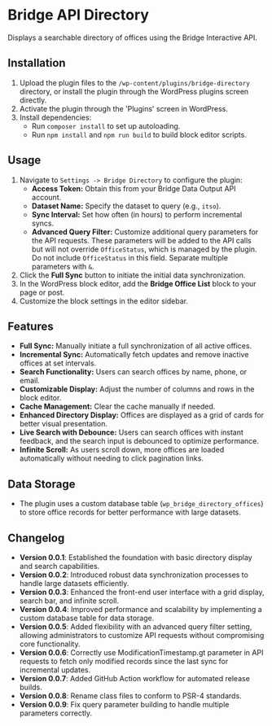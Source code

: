 # Bridge API Directory

Displays a searchable directory of offices using the Bridge Interactive API.

## Installation

1. Upload the plugin files to the `/wp-content/plugins/bridge-directory` directory, or install the plugin through the WordPress plugins screen directly.
2. Activate the plugin through the 'Plugins' screen in WordPress.
3. Install dependencies:
   - Run `composer install` to set up autoloading.
   - Run `npm install` and `npm run build` to build block editor scripts.

## Usage

1. Navigate to `Settings -> Bridge Directory` to configure the plugin:
   - **Access Token:** Obtain this from your Bridge Data Output API account.
   - **Dataset Name:** Specify the dataset to query (e.g., `itso`).
   - **Sync Interval:** Set how often (in hours) to perform incremental syncs.
   - **Advanced Query Filter:** Customize additional query parameters for the API requests. These parameters will be added to the API calls but will not override `OfficeStatus`, which is managed by the plugin. Do not include `OfficeStatus` in this field. Separate multiple parameters with `&`.
2. Click the **Full Sync** button to initiate the initial data synchronization.
3. In the WordPress block editor, add the **Bridge Office List** block to your page or post.
4. Customize the block settings in the editor sidebar.

## Features

- **Full Sync:** Manually initiate a full synchronization of all active offices.
- **Incremental Sync:** Automatically fetch updates and remove inactive offices at set intervals.
- **Search Functionality:** Users can search offices by name, phone, or email.
- **Customizable Display:** Adjust the number of columns and rows in the block editor.
- **Cache Management:** Clear the cache manually if needed.
- **Enhanced Directory Display:** Offices are displayed as a grid of cards for better visual presentation.
- **Live Search with Debounce:** Users can search offices with instant feedback, and the search input is debounced to optimize performance.
- **Infinite Scroll:** As users scroll down, more offices are loaded automatically without needing to click pagination links.

## Data Storage

- The plugin uses a custom database table (`wp_bridge_directory_offices`) to store office records for better performance with large datasets.

## Changelog

- **Version 0.0.1**: Established the foundation with basic directory display and search capabilities.
- **Version 0.0.2**: Introduced robust data synchronization processes to handle large datasets efficiently.
- **Version 0.0.3**: Enhanced the front-end user interface with a grid display, search bar, and infinite scroll.
- **Version 0.0.4**: Improved performance and scalability by implementing a custom database table for data storage.
- **Version 0.0.5**: Added flexibility with an advanced query filter setting, allowing administrators to customize API requests without compromising core functionality.
- **Version 0.0.6**: Correctly use ModificationTimestamp.gt parameter in API requests to fetch only modified records since the last sync for incremental updates.
- **Version 0.0.7**: Added GitHub Action workflow for automated release builds.
- **Version 0.0.8**: Rename class files to conform to PSR-4 standards.
- **Version 0.0.9**: Fix query parameter building to handle multiple parameters correctly.
